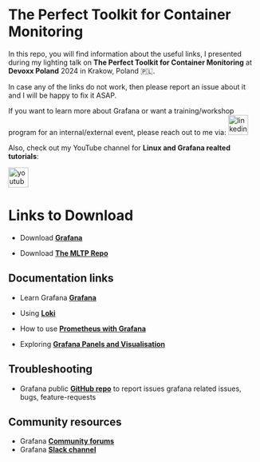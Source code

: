 # The Perfect Toolkit for Container Monitoring

In this repo, you will find information about the useful links, I presented during my lighting talk on **The Perfect Toolkit for Container Monitoring** at **Devoxx Poland** 2024 in Krakow, Poland 🇵🇱.

In case any of the links do not work, then please report an issue about it and I will be happy to fix it ASAP.

If you want to learn more about Grafana or want a training/workshop program for an internal/external event, please reach out to me via:
  <a href="https://www.linkedin.com/in/syed-usman-ahmad-b1415515/" target="_blank">
    <img src="https://img.shields.io/static/v1?message=LinkedIn&logo=linkedin&label=&color=0077B5&logoColor=white&labelColor=&style=for-the-badge" height="40" alt="linkedin logo"  />
  </a>

Also, check out my YouTube channel for **Linux and Grafana realted tutorials**:

  <a href="https://www.youtube.com/@freelinuxtutorials" target="_blank">
    <img src="https://img.shields.io/static/v1?message=Youtube&logo=youtube&label=Free%20Open%20Source%20Tutorials&color=FF0000&logoColor=white&labelColor=&style=for-the-badge" height="40" alt="youtube logo"  />
  </a>

# Links to Download

- Download **[Grafana](https://grafana.com/grafana/)**

- Download **[The MLTP Repo](https://github.com/grafana/intro-to-mltp/)**


## Documentation links

- Learn Grafana **[Grafana](https://grafana.com/grafana/)**

- Using **[Loki](https://grafana.com/docs/loki/latest/)**

- How to use **[Prometheus with Grafana](https://www.youtube.com/watch?v=Wmgs1E9Ry-s)**

- Exploring **[Grafana Panels and Visualisation](https://grafana.com/docs/grafana/latest/panels-visualizations/)**

## Troubleshooting

- Grafana public **[GitHub repo](https://github.com/grafana/grafana/)** to report issues grafana related issues, bugs, feature-requests


## Community resources

- Grafana **[Community forums](https://community.grafana.com/)**
- Grafana **[Slack channel]( https://slack.grafana.com/)**

